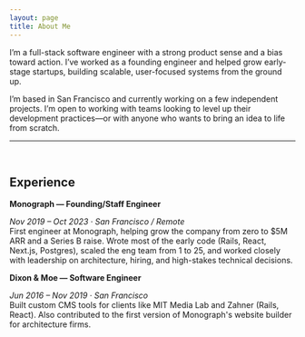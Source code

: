 ```yaml
---
layout: page
title: About Me
---
```


I’m a full-stack software engineer with a strong product sense and a bias toward action. I’ve worked as a founding engineer and helped grow early-stage startups, building scalable, user-focused systems from the ground up.

I’m based in San Francisco and currently working on a few independent projects. I’m open to working with teams looking to level up their development practices—or with anyone who wants to bring an idea to life from scratch.

--- 
<br>

## Experience

**Monograph — Founding/Staff Engineer**

*Nov 2019 – Oct 2023 · San Francisco / Remote*\
First engineer at Monograph, helping grow the company from zero to $5M ARR and a Series B raise. Wrote most of the early code (Rails, React, Next.js, Postgres), scaled the eng team from 1 to 25, and worked closely with leadership on architecture, hiring, and high-stakes technical decisions.

**Dixon & Moe — Software Engineer**

*Jun 2016 – Nov 2019 · San Francisco*\
Built custom CMS tools for clients like MIT Media Lab and Zahner (Rails, React). Also contributed to the first version of Monograph's website builder for architecture firms.






